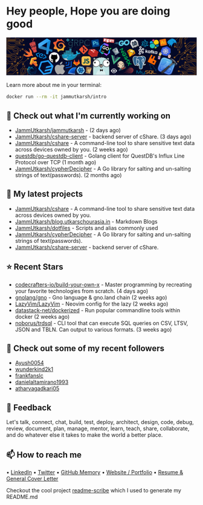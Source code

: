 # Hey people, Hope you are doing good

![Image](https://github.com/JammUtkarsh/jammutkarsh/blob/main/github-banner.png?raw=true)

Learn more about me in your terminal:

```bash
docker run --rm -it jammutkarsh/intro
```

## 👷 Check out what I'm currently working on

- [JammUtkarsh/jammutkarsh](https://github.com/JammUtkarsh/jammutkarsh) -  (2 days ago)
- [JammUtkarsh/cshare-server](https://github.com/JammUtkarsh/cshare-server) - backend server of cShare. (3 days ago)
- [JammUtkarsh/cshare](https://github.com/JammUtkarsh/cshare) - A command-line tool to share sensitive text data across devices owned by you. (2 weeks ago)
- [questdb/go-questdb-client](https://github.com/questdb/go-questdb-client) - Golang client for QuestDB&#39;s Influx Line Protocol over TCP (1 month ago)
- [JammUtkarsh/cypherDecipher](https://github.com/JammUtkarsh/cypherDecipher) - A Go library for salting and un-salting strings of text(passwords). (2 months ago)

## 🌱 My latest projects

- [JammUtkarsh/cshare](https://github.com/JammUtkarsh/cshare) - A command-line tool to share sensitive text data across devices owned by you.
- [JammUtkarsh/blog.utkarschourasia.in](https://github.com/JammUtkarsh/blog.utkarschourasia.in) - Markdown Blogs
- [JammUtkarsh/dotfiles](https://github.com/JammUtkarsh/dotfiles) - Scripts and alias commonly used
- [JammUtkarsh/cypherDecipher](https://github.com/JammUtkarsh/cypherDecipher) - A Go library for salting and un-salting strings of text(passwords).
- [JammUtkarsh/cshare-server](https://github.com/JammUtkarsh/cshare-server) - backend server of cShare.

## ⭐ Recent Stars

- [codecrafters-io/build-your-own-x](https://github.com/codecrafters-io/build-your-own-x) - Master programming by recreating your favorite technologies from scratch. (4 days ago)
- [gnolang/gno](https://github.com/gnolang/gno) - Gno language &amp; gno.land chain (2 weeks ago)
- [LazyVim/LazyVim](https://github.com/LazyVim/LazyVim) - Neovim config for the lazy (2 weeks ago)
- [datastack-net/dockerized](https://github.com/datastack-net/dockerized) - Run popular commandline tools within docker (2 weeks ago)
- [noborus/trdsql](https://github.com/noborus/trdsql) - CLI tool that can execute SQL queries on CSV, LTSV, JSON and TBLN. Can output to various formats. (3 weeks ago)

## 👯 Check out some of my recent followers

- [Ayush0054](https://github.com/Ayush0054)
- [wunderkind2k1](https://github.com/wunderkind2k1)
- [frankfanslc](https://github.com/frankfanslc)
- [danielaltamirano1993](https://github.com/danielaltamirano1993)
- [atharvagadkari05](https://github.com/atharvagadkari05)

## 💬 Feedback

Let's talk, connect, chat, build, test, deploy, architect, design, code, debug, review, document, plan, manage, mentor, learn, teach, share, collaborate, and do whatever else it takes to make the world a better place.

## 📫 How to reach me

  &bullet; [LinkedIn](https://www.linkedin.com/in/5utkarshc/)
  &bullet; [Twitter](https://twitter.com/JammUtkarsh)
  &bullet; [GitHub Memory](https://githubmemory.com/@JammUtkarsh)
  &bullet; [Website / Portfolio](https://utkarshchourasia.in/)
  &bullet; [Resume & General Cover Letter](https://drive.google.com/drive/folders/1ci7ngCK4trDgoGHongJxUamzC4hm0AqE?usp=sharing)

Checkout the cool project [readme-scribe](https://github.com/muesli/readme-scribe) which I used to generate my README.md
